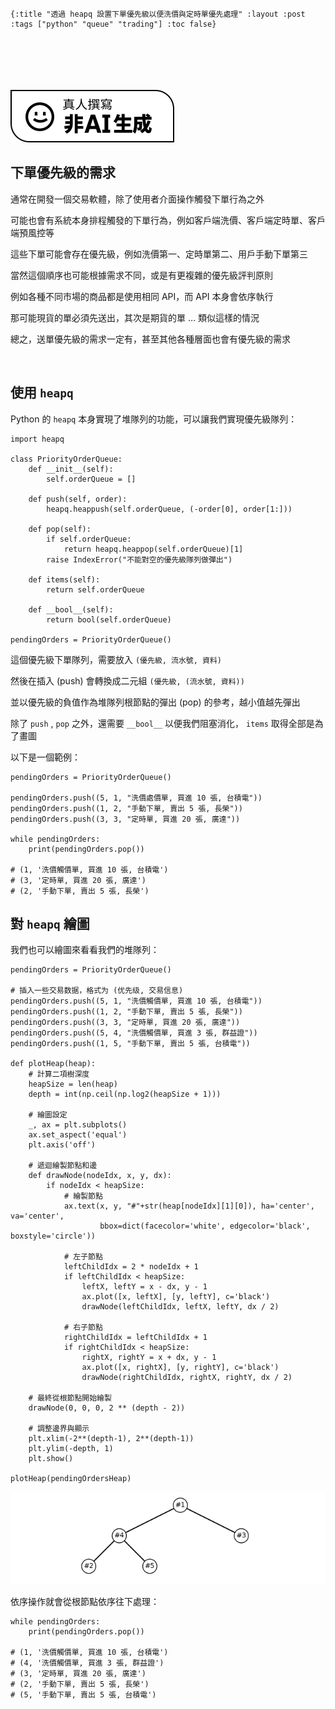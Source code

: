     {:title "透過 heapq 設置下單優先級以便洗價與定時單優先處理" :layout :post :tags ["python" "queue" "trading"] :toc false}


# 　

![img](../../img/not-by-ai/tw/written-by-human/svg/Written-By-Human-Not-By-AI-Badge-white.svg)


## 下單優先級的需求

通常在開發一個交易軟體，除了使用者介面操作觸發下單行為之外

可能也會有系統本身排程觸發的下單行為，例如客戶端洗價、客戶端定時單、客戶端預風控等

這些下單可能會存在優先級，例如洗價第一、定時單第二、用戶手動下單第三

當然這個順序也可能根據需求不同，或是有更複雜的優先級評判原則

例如各種不同市場的商品都是使用相同 API，而 API 本身會依序執行

那可能現貨的單必須先送出，其次是期貨的單 &#x2026; 類似這樣的情況

總之，送單優先級的需求一定有，甚至其他各種層面也會有優先級的需求

<br/>


## 使用 `heapq`

Python 的 `heapq` 本身實現了堆隊列的功能，可以讓我們實現優先級隊列：

    import heapq
    
    class PriorityOrderQueue:
        def __init__(self):
            self.orderQueue = []
    
        def push(self, order):
            heapq.heappush(self.orderQueue, (-order[0], order[1:]))
    
        def pop(self):
            if self.orderQueue:
                return heapq.heappop(self.orderQueue)[1]
            raise IndexError("不能對空的優先級隊列做彈出")
    
        def items(self):
            return self.orderQueue
    
        def __bool__(self):
            return bool(self.orderQueue)
    
    pendingOrders = PriorityOrderQueue()

這個優先級下單隊列，需要放入 `(優先級, 流水號, 資料)`

然後在插入 (push) 會轉換成二元組 `(優先級, (流水號, 資料))`

並以優先級的負值作為堆隊列根節點的彈出 (pop) 的參考，越小值越先彈出

除了 `push` , `pop` 之外，還需要 `__bool__` 以便我們阻塞消化， `items` 取得全部是為了畫圖

以下是一個範例：

    pendingOrders = PriorityOrderQueue()
    
    pendingOrders.push((5, 1, "洗價處價單, 買進 10 張, 台積電"))
    pendingOrders.push((1, 2, "手動下單, 賣出 5 張, 長榮"))
    pendingOrders.push((3, 3, "定時單, 買進 20 張, 廣達"))
    
    while pendingOrders:
        print(pendingOrders.pop())
    
    # (1, '洗價觸價單, 買進 10 張, 台積電')
    # (3, '定時單, 買進 20 張, 廣達')
    # (2, '手動下單, 賣出 5 張, 長榮')


## 對 `heapq` 繪圖

我們也可以繪圖來看看我們的堆隊列：

    pendingOrders = PriorityOrderQueue()
    
    # 插入一些交易数据，格式为 (优先级, 交易信息)
    pendingOrders.push((5, 1, "洗價觸價單, 買進 10 張, 台積電"))
    pendingOrders.push((1, 2, "手動下單, 賣出 5 張, 長榮"))
    pendingOrders.push((3, 3, "定時單, 買進 20 張, 廣達"))
    pendingOrders.push((5, 4, "洗價觸價單, 買進 3 張, 群益證"))
    pendingOrders.push((1, 5, "手動下單, 賣出 5 張, 台積電"))
    
    def plotHeap(heap):
        # 計算二項樹深度
        heapSize = len(heap)
        depth = int(np.ceil(np.log2(heapSize + 1)))
    
        # 繪圖設定
        _, ax = plt.subplots()
        ax.set_aspect('equal')
        plt.axis('off')
    
        # 遞迴繪製節點和邊
        def drawNode(nodeIdx, x, y, dx):
            if nodeIdx < heapSize:
                # 繪製節點
                ax.text(x, y, "#"+str(heap[nodeIdx][1][0]), ha='center', va='center',
                        bbox=dict(facecolor='white', edgecolor='black', boxstyle='circle'))
    
                # 左子節點
                leftChildIdx = 2 * nodeIdx + 1
                if leftChildIdx < heapSize:
                    leftX, leftY = x - dx, y - 1
                    ax.plot([x, leftX], [y, leftY], c='black')
                    drawNode(leftChildIdx, leftX, leftY, dx / 2)
    
                # 右子節點
                rightChildIdx = leftChildIdx + 1
                if rightChildIdx < heapSize:
                    rightX, rightY = x + dx, y - 1
                    ax.plot([x, rightX], [y, rightY], c='black')
                    drawNode(rightChildIdx, rightX, rightY, dx / 2)
    
        # 最終從根節點開始繪製
        drawNode(0, 0, 0, 2 ** (depth - 2))
    
        # 調整邊界與顯示
        plt.xlim(-2**(depth-1), 2**(depth-1))
        plt.ylim(-depth, 1)
        plt.show()
    
    plotHeap(pendingOrdersHeap)

![img](../../img/2023-12/5.png)

依序操作就會從根節點依序往下處理：

    while pendingOrders:
        print(pendingOrders.pop())
    
    # (1, '洗價觸價單, 買進 10 張, 台積電')
    # (4, '洗價觸價單, 買進 3 張, 群益證')
    # (3, '定時單, 買進 20 張, 廣達')
    # (2, '手動下單, 賣出 5 張, 長榮')
    # (5, '手動下單, 賣出 5 張, 台積電')

<br/>

